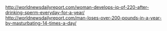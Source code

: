 

http://worldnewsdailyreport.com/woman-develops-iq-of-220-after-drinking-sperm-everyday-for-a-year/
http://worldnewsdailyreport.com/man-loses-over-200-pounds-in-a-year-by-masturbating-14-times-a-day/
